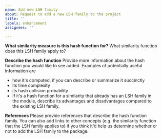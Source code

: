 ```yaml
---
name: Add new LSH family
about: Request to add a new LSH family to the project
title: ''
labels: enhancement
assignees: ''

---
```


**What similarity measure is this hash function for?**
What similarity function does this LSH family apply to?

**Describe the hash function**
Provide more information about the hash function you would like to see added. Examples of potentially useful information are
- how it's computed, if you can describe or summarize it succinctly
- its time complexity
- its hash collision probability
- If it's a hash function for a similarity that already has an LSH family in the module, describe its advantages and disadvantages compared to the existing LSH family.

**References**
Please provide references that describe the hash function family. You can also add links to other concepts (e.g. the similarity function that the LSH family applies to) if you think it'd help us determine whether or not to add the LSH family to the package.
